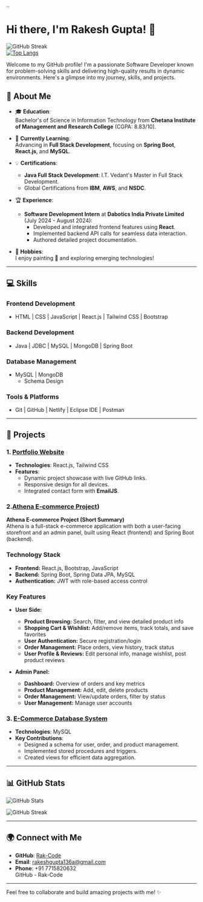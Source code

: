 .. 



# Hi there, I'm Rakesh Gupta! 👋  

![GitHub Streak](https://streak-stats.demolab.com/?user=Rak-Code&theme=light&date_format=M%20j%5B%2C%20Y%5D)  
[![Top Langs](https://github-readme-stats.vercel.app/api/top-langs/?username=Rak-Code&hide=typescript,css,html)](https://github.com/Rak-Code/github-readme-stats) 
 

Welcome to my GitHub profile! I'm a passionate Software Developer known for problem-solving skills and delivering high-quality results in dynamic environments. Here's a glimpse into my journey, skills, and projects.



## 🚀 About Me  

- 🎓 **Education**:  
  Bachelor's of Science in Information Technology from **Chetana Institute of Management and Research College** (CGPA: 8.83/10).  

- 🌱 **Currently Learning**:  
  Advancing in **Full Stack Development**, focusing on **Spring Boot**, **React.js**, and **MySQL**.  

- 💡 **Certifications**:  
  - **Java Full Stack Development**: I.T. Vedant's Master in Full Stack Development.  
  - Global Certifications from **IBM**, **AWS**, and **NSDC**.  

- 🏆 **Experience**:  
  - **Software Development Intern** at **Dabotics India Private Limited** (July 2024 - August 2024):  
    - Developed and integrated frontend features using **React**.  
    - Implemented backend API calls for seamless data interaction.  
    - Authored detailed project documentation.  

- 🎨 **Hobbies**:  
  I enjoy painting 🎨 and exploring emerging technologies!  

---

## 💻 Skills  

### **Frontend Development**  
- HTML | CSS | JavaScript | React.js | Tailwind CSS | Bootstrap  

### **Backend Development**  
- Java | JDBC | MySQL | MongoDB | Spring Boot  

### **Database Management**  
- MySQL | MongoDB  
  - Schema Design  
      

### **Tools & Platforms**  
- Git | GitHub | Netlify | Eclipse IDE | Postman  

---

## 🌟 Projects  

### 1. [Portfolio Website](https://github.com/Rak-Code/rakportfolio)  
- **Technologies**: React.js, Tailwind CSS  
- **Features**:  
  - Dynamic project showcase with live GitHub links.  
  - Responsive design for all devices.  
  - Integrated contact form with **EmailJS**.  

### 2.[Athena E-commerce Project](https://github.com/Rak-Code/Athena))  
**Athena E-commerce Project (Short Summary)**  
Athena is a full-stack e-commerce application with both a user-facing storefront and an admin panel, built using React (frontend) and Spring Boot (backend).

### Technology Stack
- **Frontend:** React.js, Bootstrap, JavaScript  
- **Backend:** Spring Boot, Spring Data JPA, MySQL  
- **Authentication:** JWT with role-based access control  

### Key Features
- **User Side:**
  - **Product Browsing:** Search, filter, and view detailed product info  
  - **Shopping Cart & Wishlist:** Add/remove items, track totals, and save favorites  
  - **User Authentication:** Secure registration/login  
  - **Order Management:** Place orders, view history, track status  
  - **User Profile & Reviews:** Edit personal info, manage wishlist, post product reviews  

- **Admin Panel:**
  - **Dashboard:** Overview of orders and key metrics  
  - **Product Management:** Add, edit, delete products  
  - **Order Management:** View/update orders, filter by status  
  - **User Management:** Manage user accounts  


### 3. [E-Commerce Database System](https://github.com/Rak-Code/MySQLProject)  
- **Technologies**: MySQL  
- **Key Contributions**:  
  - Designed a schema for user, order, and product management.  
  - Implemented stored procedures and triggers.  
  - Created views for efficient data aggregation.  

---

## 📊 GitHub Stats  

![GitHub Stats](https://github-readme-stats.vercel.app/api?username=Rak-Code&show_icons=true&theme=light&hide=issues&count_private=true&include_all_commits=true)  

![GitHub Streak](https://streak-stats.demolab.com/?user=Rak-Code&theme=light&date_format=M%20j%5B%2C%20Y%5D)  

---

## 🌍 Connect with Me  

- **GitHub**: [Rak-Code](https://github.com/Rak-Code)  
- **Email**: [rakeshgupta136a@gmail.com](mailto:rakeshgupta136a@gmail.com)  
- **Phone**: +91 7715820632  
GitHub - Rak-Code

---

Feel free to collaborate and build amazing projects with me! ✨  

